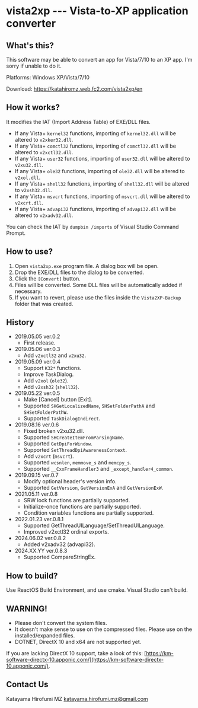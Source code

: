 # vista2xp --- Vista-to-XP application converter

## What's this?

This software may be able to convert an app for Vista/7/10 to an XP app.
I'm sorry if unable to do it.

Platforms: Windows XP/Vista/7/10

Download: https://katahiromz.web.fc2.com/vista2xp/en

## How it works?

It modifies the IAT (Import Address Table) of EXE/DLL files.

- If any Vista+ `kernel32` functions, importing of `kernel32.dll` will be altered to `v2xker32.dll`.
- If any Vista+ `comctl32` functions, importing of `comctl32.dll` will be altered to `v2xctl32.dll`.
- If any Vista+ `user32` functions, importing of `user32.dll` will be altered to `v2xu32.dll`.
- If any Vista+ `ole32` functions, importing of `ole32.dll` will be altered to `v2xol.dll`.
- If any Vista+ `shell32` functions, importing of `shell32.dll` will be altered to `v2xsh32.dll`.
- If any Vista+ `msvcrt` functions, importing of `msvcrt.dll` will be altered to `v2xcrt.dll`.
- If any Vista+ `advapi32` functions, importing of `advapi32.dll` will be altered to `v2xadv32.dll`.

You can check the IAT by `dumpbin /imports` of Visual Studio Command Prompt.

## How to use?

1. Open `vista2xp.exe` program file. A dialog box will be open.
2. Drop the EXE/DLL files to the dialog to be converted.
3. Click the `[Convert]` button.
4. Files will be converted. Some DLL files will be automatically added if necessary.
5. If you want to revert, please use the files inside the `Vista2XP-Backup` folder that was created.

## History

- 2019.05.05 ver.0.2
    - First release.
- 2019.05.06 ver.0.3
    - Add `v2xctl32` and `v2xu32`.
- 2019.05.09 ver.0.4
    - Support `K32*` functions.
    - Improve TaskDialog.
    - Add `v2xol` (`ole32`).
    - Add `v2xsh32` (`shell32`).
- 2019.05.22 ver.0.5
    - Make [Cancel] button [Exit].
    - Supported `SHGetLocalizedName`, `SHSetFolderPathA` and `SHSetFolderPathW`.
    - Supported `TaskDialogIndirect`.
- 2019.08.16 ver.0.6
    - Fixed broken v2xu32.dll.
    - Supported `SHCreateItemFromParsingName`.
    - Supported `GetDpiForWindow`.
    - Supported `SetThreadDpiAwarenessContext`.
    - Add `v2xcrt` (`msvcrt`).
    - Supported `wcsnlen`, `memmove_s` and `memcpy_s`.
    - Supported `__CxxFrameHandler3` and `_except_handler4_common`.
- 2019.09.15 ver.0.7
    - Modify optional header's version info.
    - Supported `GetVersion`, `GetVersionExA` and `GetVersionExW`.
- 2021.05.11 ver.0.8
    - SRW lock functions are partially supported.
    - Initialize-once functions are partially supported.
    - Condition variables functions are partially supported.
- 2022.01.23 ver.0.8.1
    - Supported GetThreadUILanguage/SetThreadUILanguage.
    - Improved v2xctl32 ordinal exports.
- 2024.06.02 ver.0.8.2
    - Added v2xadv32 (advapi32).
- 2024.XX.YY ver.0.8.3
    - Supported CompareStringEx.

## How to build?

Use ReactOS Build Environment, and use cmake. Visual Studio can't build.

## WARNING!

- Please don't convert the system files.
- It doesn't make sense to use on the compressed files. Please use on the installed/expanded files.
- DOTNET, DirectX 10 and x64 are not supported yet.

If you are lacking DirectX 10 support, take a look of this: [https://km-software-directx-10.apponic.com/](https://km-software-directx-10.apponic.com/).

## Contact Us

Katayama Hirofumi MZ
katayama.hirofumi.mz@gmail.com
